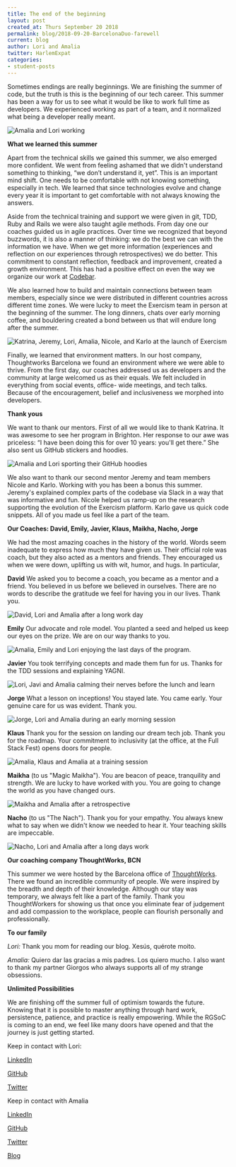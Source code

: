 ```yaml
---
title: The end of the beginning
layout: post
created_at: Thurs September 20 2018
permalink: blog/2018-09-20-BarcelonaDuo-farewell
current: blog
author: Lori and Amalia
twitter: HarlemExpat
categories:
- student-posts
---
```

Sometimes endings are really beginnings. We are finishing the summer of code, but the truth is this is the beginning of our tech career. This summer has been a way for us to see what it would be like to work full time as developers. We experienced working as part of a team, and it normalized what being a developer really meant.

![Amalia and Lori working](/img/blog/2018/BarcelonaDuo7.jpg)

__What we learned this summer__


Apart from the technical skills we gained this summer, we also emerged more confident.  We went from feeling ashamed that we didn't understand something to thinking, “we don’t understand it, yet”. This is an important mind shift. One needs to be comfortable with not knowing something, especially in tech. We learned that since technologies evolve and change every year it is important to get comfortable with not always knowing the answers.

Aside from the technical training and support we were given in git, TDD, Ruby and Rails we were also taught agile methods. From day one our coaches guided us in agile practices. Over time we recognized that beyond buzzwords, it is also a manner of thinking: we do the best we can with the information we have. When we get more information (experiences and reflection on our experiences through retrospectives) we do better.  This commitment to constant reflection, feedback and improvement, created a growth environment. This has had a positive effect on even the way we organize our work at [Codebar](https://codebar.io/).

We also learned how to build and maintain connections between team members, especially since we were distributed in different countries across different time zones.  We were lucky to meet the Exercism team in person at the beginning of the summer. The long dinners, chats over early morning coffee, and bouldering created a bond  between us that will endure long after the summer.    


![Katrina, Jeremy, Lori, Amalia, Nicole, and Karlo at the launch of Exercism](/img/blog/2018/BarcelonaDuo8.jpg)

Finally, we learned  that environment matters. In our host company, Thoughtworks Barcelona we found an environment where we were able to thrive. From the first day, our coaches addressed us as developers and the community at large welcomed us as their equals. We felt included in everything from social events, office- wide meetings, and tech talks. Because of the encouragement, belief and inclusiveness we morphed into developers.  


__Thank yous__

We want to thank our mentors.  First of all we would like to thank Katrina. It was awesome to see her program in Brighton. Her response to our awe was priceless: “I have been doing this for over 10 years: you'll get there.” She also sent us GitHub stickers and hoodies.

![Amalia and Lori sporting their GitHub hoodies](/img/blog/2018/BarcelonaDuo9.jpg)



We also want to thank our second mentor Jeremy and team members Nicole and Karlo.  Working with you has been a bonus this summer.  Jeremy's explained complex parts of the codebase via Slack in a way that was informative and fun. Nicole helped us ramp-up on the research supporting the evolution of the Exercism platform. Karlo gave us quick code snippets. All of you made us feel like a part of the team.


__Our Coaches: David, Emily, Javier, Klaus, Maikha, Nacho, Jorge__


We had the most amazing coaches in the history of the world. Words seem inadequate to express how much they have given us. Their official role was coach, but they also acted as a mentors and friends. They encouraged us when we were down, uplifting us with wit, humor, and hugs. In particular,   

__David__ We asked you to become a coach, you became as a mentor and a friend. You believed in us before we believed in ourselves. There are no words to describe the gratitude we feel for having you in our lives. Thank you.

![David, Lori and Amalia after a long work day](/img/blog/2018/BarcelonaDuo10.jpg)

__Emily__ Our advocate and role model. You planted a seed and helped us keep our eyes on the prize. We are on our way thanks to you.

![Amalia, Emily and Lori enjoying the last days of the program.  ](/img/blog/2018/BarcelonaDuo16.jpg)

__Javier__ You took terrifying concepts and made them fun for us. Thanks for the TDD sessions and explaining YAGNI.

![Lori, Javi and Amalia calming their nerves before the lunch and learn](/img/blog/2018/BarcelonaDuo15.jpg)

__Jorge__ What a lesson on inceptions! You stayed late. You came early. Your genuine care for us was evident. Thank you.

![Jorge, Lori and Amalia during an early morning session](/img/blog/2018/BarcelonaDuo12.jpg)

__Klaus__ Thank you for the session on landing our dream tech job. Thank you for the roadmap. Your commitment to inclusivity (at the office, at the Full Stack Fest) opens doors for people.

![Amalia, Klaus and Amalia at a training session](/img/blog/2018/BarcelonaDuo11.jpg)

__Maikha__ (to us "Magic Maikha"). You are beacon of peace, tranquility and strength. We are lucky to have worked with you. You are going to change the world as you have changed ours.

![Maikha and Amalia after a retrospective](/img/blog/2018/BarcelonaDuo13.jpg)

__Nacho__ (to us "The Nach"). Thank you for your empathy. You always knew what to say when we didn't know we needed to hear it. Your teaching skills are impeccable.  

![Nacho, Lori and Amalia after a long days work](/img/blog/2018/BarcelonaDuo14.jpg)


__Our coaching company ThoughtWorks, BCN__


This summer we were hosted by the Barcelona office of [ThoughtWorks](https://www.thoughtworks.com/locations/barcelona).  There we found an incredible community of people. We were inspired by the breadth and depth of their knowledge. Although our stay was temporary, we always felt like a part of the family.  Thank you ThoughtWorkers for showing us that once you eliminate fear of judgement and add compassion to the workplace, people can flourish personally and professionally.

__To our family__

_Lori:_ Thank you mom for reading our blog. Xesús, quérote moito.

_Amalia:_ Quiero dar las gracias a mis padres. Los quiero mucho. I also want to thank my partner Giorgos who always supports all of my strange obsessions.

__Unlimited Possibilities__

We are finishing off the summer full of optimism towards the future. Knowing that it is possible to master anything through hard work, persistence, patience, and practice is really empowering. While the RGSoC is coming to an end, we feel like many doors have opened and that the journey is just getting started.

Keep in contact with Lori:

[LinkedIn](https://www.linkedin.com/in/lori-king-81b729110/)

[GitHub](https://github.com/loriking)

[Twitter](https://twitter.com/HarlemExpat)


Keep in contact with Amalia

[LinkedIn](https://www.linkedin.com/in/amaliacardenas/)

[GitHub](https://github.com/amaliacardenas)

[Twitter](https://twitter.com/anybodycancode1)

[Blog](http://www.anybodycancode.com/)
